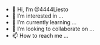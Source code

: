 - 👋 Hi, I’m @4444Liesto
- 👀 I’m interested in ...
- 🌱 I’m currently learning ...
- 💞️ I’m looking to collaborate on ...
- 📫 How to reach me ...

<!---
4444Liesto/4444Liesto is a ✨ special ✨ repository because its `README.md` (this file) appears on your GitHub profile.
You can click the Preview link to take a look at your changes.
--->
